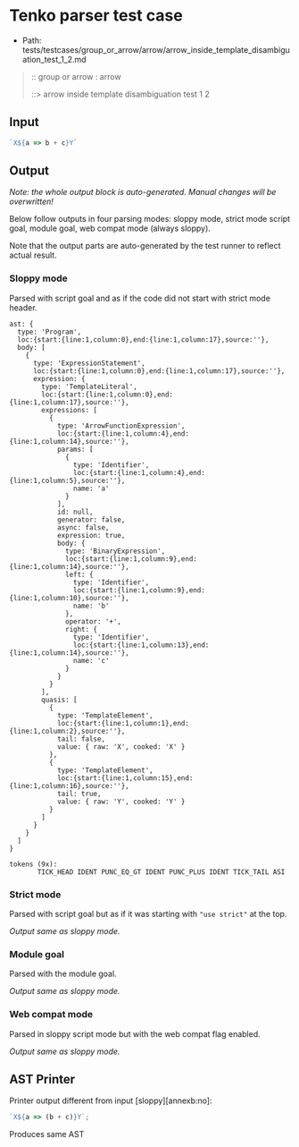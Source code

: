 # Tenko parser test case

- Path: tests/testcases/group_or_arrow/arrow/arrow_inside_template_disambiguation_test_1_2.md

> :: group or arrow : arrow
>
> ::> arrow inside template disambiguation test 1 2

## Input

`````js
`X${a => b + c}Y`
`````

## Output

_Note: the whole output block is auto-generated. Manual changes will be overwritten!_

Below follow outputs in four parsing modes: sloppy mode, strict mode script goal, module goal, web compat mode (always sloppy).

Note that the output parts are auto-generated by the test runner to reflect actual result.

### Sloppy mode

Parsed with script goal and as if the code did not start with strict mode header.

`````
ast: {
  type: 'Program',
  loc:{start:{line:1,column:0},end:{line:1,column:17},source:''},
  body: [
    {
      type: 'ExpressionStatement',
      loc:{start:{line:1,column:0},end:{line:1,column:17},source:''},
      expression: {
        type: 'TemplateLiteral',
        loc:{start:{line:1,column:0},end:{line:1,column:17},source:''},
        expressions: [
          {
            type: 'ArrowFunctionExpression',
            loc:{start:{line:1,column:4},end:{line:1,column:14},source:''},
            params: [
              {
                type: 'Identifier',
                loc:{start:{line:1,column:4},end:{line:1,column:5},source:''},
                name: 'a'
              }
            ],
            id: null,
            generator: false,
            async: false,
            expression: true,
            body: {
              type: 'BinaryExpression',
              loc:{start:{line:1,column:9},end:{line:1,column:14},source:''},
              left: {
                type: 'Identifier',
                loc:{start:{line:1,column:9},end:{line:1,column:10},source:''},
                name: 'b'
              },
              operator: '+',
              right: {
                type: 'Identifier',
                loc:{start:{line:1,column:13},end:{line:1,column:14},source:''},
                name: 'c'
              }
            }
          }
        ],
        quasis: [
          {
            type: 'TemplateElement',
            loc:{start:{line:1,column:1},end:{line:1,column:2},source:''},
            tail: false,
            value: { raw: 'X', cooked: 'X' }
          },
          {
            type: 'TemplateElement',
            loc:{start:{line:1,column:15},end:{line:1,column:16},source:''},
            tail: true,
            value: { raw: 'Y', cooked: 'Y' }
          }
        ]
      }
    }
  ]
}

tokens (9x):
       TICK_HEAD IDENT PUNC_EQ_GT IDENT PUNC_PLUS IDENT TICK_TAIL ASI
`````

### Strict mode

Parsed with script goal but as if it was starting with `"use strict"` at the top.

_Output same as sloppy mode._

### Module goal

Parsed with the module goal.

_Output same as sloppy mode._

### Web compat mode

Parsed in sloppy script mode but with the web compat flag enabled.

_Output same as sloppy mode._

## AST Printer

Printer output different from input [sloppy][annexb:no]:

````js
`X${a => (b + c)}Y`;
````

Produces same AST
